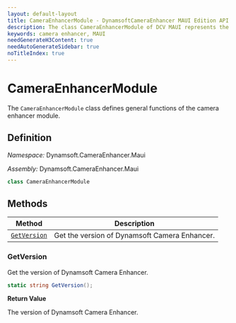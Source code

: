 ```yaml
---
layout: default-layout
title: CameraEnhancerModule - DynamsoftCameraEnhancer MAUI Edition API Reference
description: The class CameraEnhancerModule of DCV MAUI represents the camera enhancer module, which provides general functions for the camera enhancer.
keywords: camera enhancer, MAUI
needGenerateH3Content: true
needAutoGenerateSidebar: true
noTitleIndex: true
---
```


# CameraEnhancerModule

The `CameraEnhancerModule` class defines general functions of the camera enhancer module.

## Definition

*Namespace:* Dynamsoft.CameraEnhancer.Maui

*Assembly:* Dynamsoft.CameraEnhancer.Maui

```csharp
class CameraEnhancerModule
```

## Methods

| Method | Description |
|------- |-------------|
| [`GetVersion`](#getversion) | Get the version of Dynamsoft Camera Enhancer. |

### GetVersion

Get the version of Dynamsoft Camera Enhancer.

```csharp
static string GetVersion();
```

**Return Value**

The version of Dynamsoft Camera Enhancer.
